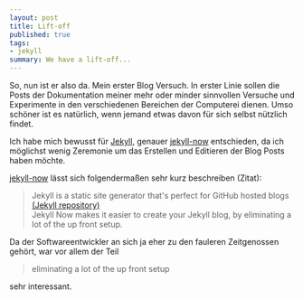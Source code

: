 ```yaml
---
layout: post
title: Lift-off
published: true
tags:
- jekyll
summary: We have a lift-off...
---
```


So, nun ist er also da. Mein erster Blog Versuch. In erster Linie sollen die Posts der Dokumentation meiner mehr oder minder sinnvollen Versuche und Experimente in den verschiedenen Bereichen der Computerei dienen. Umso schöner ist es natürlich, wenn jemand etwas davon für sich selbst nützlich findet.  

Ich habe mich bewusst für [Jekyll](http://jekyllrb.com/), genauer [jekyll-now](https://github.com/barryclark/jekyll-now) entschieden, da ich möglichst wenig Zeremonie um das Erstellen und Editieren der Blog Posts haben möchte.  

[jekyll-now](https://github.com/barryclark/jekyll-now) lässt sich folgendermaßen sehr kurz beschreiben (Zitat):  
> Jekyll is a static site generator that's perfect for GitHub hosted blogs [(Jekyll repository)](https://github.com/jekyll/jekyll)  
> Jekyll Now makes it easier to create your Jekyll blog, by eliminating a lot of the up front setup.  

Da der Softwareentwickler an sich ja eher zu den fauleren Zeitgenossen gehört, war vor allem der Teil  

> eliminating a lot of the up front setup

sehr interessant.
